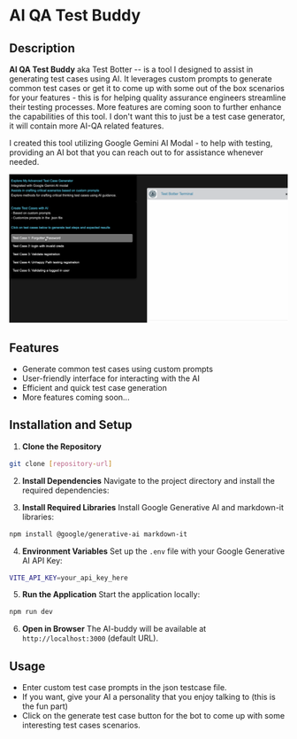 # AI QA Test Buddy

## Description

**AI QA Test Buddy** aka Test Botter --  is a tool I designed to assist in generating test cases using AI. It leverages custom prompts to generate common test cases or get it to come up with some out of the box scenarios for your features - this is for helping quality assurance engineers streamline their testing processes. More features are coming soon to further enhance the capabilities of this tool. I don't want this to just be a test case generator, it will contain more AI-QA related features. 

I created this tool utilizing Google Gemini AI Modal - to help with testing, providing an AI bot that you can reach out to for assistance whenever needed.


![](https://raw.githubusercontent.com/bennhub/ai-qa-test-buddy/99939c11be3f53e02727fe7bc3223a7737f01402/ai_bot_testcase_3.gif)


## Features

- Generate common test cases using custom prompts
- User-friendly interface for interacting with the AI
- Efficient and quick test case generation
- More features coming soon...


## Installation and Setup

1. **Clone the Repository**
```bash
git clone [repository-url]
```

2. **Install Dependencies**
Navigate to the project directory and install the required dependencies:

3. **Install Required Libraries**
Install Google Generative AI and markdown-it libraries:
```bash
npm install @google/generative-ai markdown-it
```

4. **Environment Variables**
Set up the `.env` file with your Google Generative AI API Key:
```bash
VITE_API_KEY=your_api_key_here
```

5. **Run the Application**
Start the application locally:
```bash
npm run dev
```

6. **Open in Browser**
The AI-buddy will be available at `http://localhost:3000` (default URL).

## Usage

- Enter custom test case prompts in the json testcase file.
- If you want, give your AI a personality that you enjoy talking to (this is the fun part)
- Click on the generate test case button for the bot to come up with some interesting test cases scenarios.

